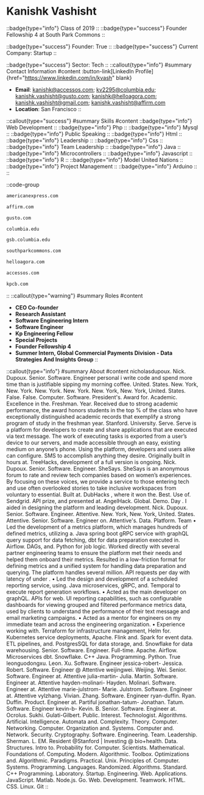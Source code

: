 # Kanishk Vashisht
::badge{type="info"}
Class of 2019
::
::badge{type="success"}
Founder Fellowship 4 at South Park Commons
::

::badge{type="success"}
Founder: True
::
::badge{type="success"}
Current Company: Startup
::

::badge{type="success"}
Sector: Tech
::
::callout{type="info"}
#summary
Contact Information
#content
:button-link[LinkedIn Profile]{href="https://www.linkedin.com/in/kvash" blank}
- **Email**: kanishk@accessos.com; kv2295@columbia.edu; kanishk.vashisht@gusto.com; kanishk@helloagora.com; kanishk.vashisht@gmail.com; kanishk.vashisht@affirm.com
- **Location**: San Francisco
::

::callout{type="success"}
#summary
Skills
#content
::badge{type="info"}
Web Development
::
::badge{type="info"}
Php
::
::badge{type="info"}
Mysql
::
::badge{type="info"}
Public Speaking
::
::badge{type="info"}
Html
::
::badge{type="info"}
Leadership
::
::badge{type="info"}
Css
::
::badge{type="info"}
Team Leadership
::
::badge{type="info"}
Java
::
::badge{type="info"}
Microcontrollers
::
::badge{type="info"}
Javascript
::
::badge{type="info"}
R
::
::badge{type="info"}
Model United Nations
::
::badge{type="info"}
Project Management
::
::badge{type="info"}
Arduino
::
::

::code-group
```bash [American Express]
americanexpress.com
```
```bash [Affirm]
affirm.com
```
```bash [Gusto]
gusto.com
```
```bash [Columbia University]
columbia.edu
```
```bash [Columbia School of Business]
gsb.columbia.edu
```
```bash [South Park Commons]
southparkcommons.com
```
```bash [Agora]
helloagora.com
```
```bash [Accessos]
accessos.com
```
```bash [Kleiner Perkins Caufield & Byers]
kpcb.com
```
::
::callout{type="warning"}
#summary
Roles
#content
- **CEO Co-founder**
- **Research Assistant**
- **Software Engineering Intern**
- **Software Engineer**
- **Kp Engineering Fellow**
- **Special Projects**
- **Founder Fellowship 4**
- **Summer Intern, Global Commercial Payments Division - Data Strategies And Insights Group**
::

::callout{type="info"}
#summary
About
#content
nicholasdupoux. Nick. Dupoux. Senior. Software. Engineer personal i write code and spend more time than is justifiable sipping my morning coffee. United. States. New. York, New. York. New. York. New. York. New. York, New. York, United. States. False. False. Computer. Software. President's. Award for. Academic. Excellence in the. Freshman. Year. Received due to strong academic performance, the award honors students in the top % of the class who have exceptionally distinguished academic records that exemplify a strong program of study in the freshman year. Stanford. University. Serve. Serve is a platform for developers to create and share applications that are executed via text message. The work of executing tasks is exported from a user’s device to our servers, and made accessible through an easy, existing medium on anyone’s phone. Using the platform, developers and users alike can configure. SMS to accomplish anything they desire. Originally built in hours at. TreeHacks, development of a full version is ongoing. Nick. Dupoux. Senior. Software. Engineer. SheSays. SheSays is an anonymous forum to rate and review tech companies based on women’s experiences. By focusing on these voices, we provide a service to those entering tech and use often overlooked stories to take inclusive workspaces from voluntary to essential. Built at. DubHacks , where it won the. Best. Use of. Sendgrid. API prize, and presented at. AngelHack. Global. Demo. Day . I aided in designing the platform and leading development. Nick. Dupoux. Senior. Software. Engineer. Attentive. New. York, New. York, United. States. Attentive. Senior. Software. Engineer on. Attentive's. Data. Platform. Team • Led the development of a metrics platform, which manages hundreds of defined metrics, utilizing a. Java spring boot gRPC service with graphQL query support for data fetching, dbt for data preparation executed in. Airflow. DAGs, and. Python for job logic. Worked directly with several partner engineering teams to ensure the platform met their needs and helped them onboard their metrics. Resulted in a low-friction format for defining metrics and a unified system for handling data preparation and querying. The platform handles several million. API requests per day with latency of under . • Led the design and development of a scheduled reporting service, using. Java microservices, gRPC, and. Temporal to execute report generation workflows. • Acted as the main developer on graphQL. APIs for web. UI reporting capabilities, such as configurable dashboards for viewing grouped and filtered performance metrics data, used by clients to understand the performance of their text message and email marketing campaigns. • Acted as a mentor for engineers on my immediate team and across the engineering organization. • Experience working with. Terraform for infrastructure management, Helm for. Kubernetes service deployments, Apache. Flink and. Spark for event data. ETL pipelines, and. PostgresSQL for data storage, and. Snowflake for data warehousing. Senior. Software. Engineer. Full-time. Apache. Airflow. Microservices dbt. Snowflake. C++ Java. Programming. Python. True leonguodongxu. Leon. Xu. Software. Engineer jessica-robert- Jessica. Robert. Software. Engineer @ Attentive weijingwei. Weijing. Wei. Senior. Software. Engineer at. Attentive julia-martin- Julia. Martin. Software. Engineer at. Attentive hayden-molinari- Hayden. Molinari. Software. Engineer at. Attentive marie-julstrom- Marie. Julstrom. Software. Engineer at. Attentive vylzhang. Vivian. Zhang. Software. Engineer ryan-duffin. Ryan. Duffin. Product. Engineer at. Partiful jonathan-tatum- Jonathan. Tatum. Software. Engineer kevin-b- Kevin. B. Senior. Software. Engineer at. Ocrolus. Sukhi. Gulati-Gilbert. Public. Interest. Technologist. Algorithms. Artificial. Intelligence. Automata and. Complexity. Theory. Computer. Networking. Computer. Organization and. Systems. Computer and. Network. Security. Cryptography. Software. Engineering. Team. Leadership. Sherman. L. EM. Resident @Stanford | Investing @ bio+health. Data. Structures. Intro to. Probability for. Computer. Scientists. Mathematical. Foundations of. Computing. Modern. Algorithmic. Toolbox. Optimizations and. Algorithmic. Paradigms. Practical. Unix. Principles of. Computer. Systems. Programming. Languages. Randomized. Algorithms. Standard. C++ Programming. Laboratory. Startup. Engineering. Web. Applications. JavaScript. Matlab. Node.js. Go. Web. Development. Teamwork. HTML. CSS. Linux. Git
::
